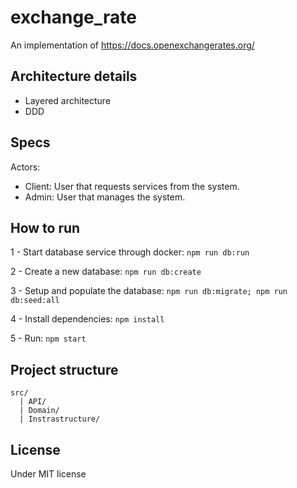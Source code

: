 # exchange_rate

An implementation of https://docs.openexchangerates.org/

## Architecture details

- Layered architecture
- DDD

## Specs

Actors:

* Client: User that requests services from the system.
* Admin: User that manages the system.

## How to run

1 - Start database service through docker: `npm run db:run`

2 - Create a new database: `npm run db:create`

3 - Setup and populate the database: `npm run db:migrate; npm run db:seed:all`

4 - Install dependencies: `npm install`

5 - Run: `npm start`

## Project structure

```
src/
  | API/
  | Domain/
  | Instrastructure/
```

## License

Under MIT license